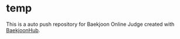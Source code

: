 # temp
This is a auto push repository for Baekjoon Online Judge created with [BaekjoonHub](https://github.com/BaekjoonHub/BaekjoonHub).
